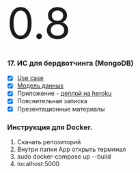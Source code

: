 <span style="font-size:100;">0.8</span>
### 17. ИС для бердвотчинга (MongoDB)

* [x] [Use case](https://github.com/moevm/nosql2h20-bird-mongo/wiki/Use-case)
* [x] [Модель данных](https://github.com/moevm/nosql2h20-bird-mongo/wiki/%D0%9C%D0%BE%D0%B4%D0%B5%D0%BB%D1%8C-%D0%B4%D0%B0%D0%BD%D0%BD%D1%8B%D1%85)
* [x] Приложение - [деплой на heroku](https://birdwatching-frontend.herokuapp.com/)
* [x] Пояснительная записка
* [x] Презентационные материалы

### Инструкция для Docker.
1. Скачать репозиторий
2. Внутри папки App открыть терминал
3. sudo docker-compose up --build
4. localhost:5000
